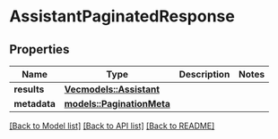 # AssistantPaginatedResponse

## Properties

Name | Type | Description | Notes
------------ | ------------- | ------------- | -------------
**results** | [**Vec<models::Assistant>**](Assistant.md) |  | 
**metadata** | [**models::PaginationMeta**](PaginationMeta.md) |  | 

[[Back to Model list]](../README.md#documentation-for-models) [[Back to API list]](../README.md#documentation-for-api-endpoints) [[Back to README]](../README.md)


